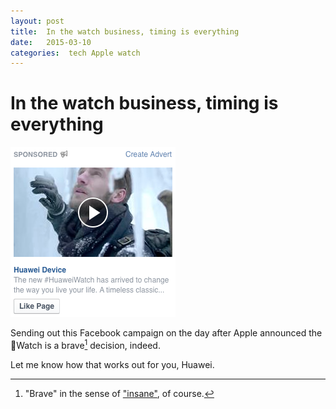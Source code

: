 ```yaml
---
layout: post
title:  In the watch business, timing is everything 
date:   2015-03-10 
categories:  tech Apple watch 
---
```


# In the watch business, timing is everything


![](/images/unknown_filename.180.png) 

Sending out this Facebook campaign on the day after Apple announced the Watch is a brave[^1] decision, indeed. 

Let me know how that works out for you, Huawei.

[^1]: "Brave" in the sense of ["insane"](http://todayilearned.co.uk/2012/12/04/what-the-british-say-vs-what-they-really-mean/ "What British people say vs. what they really mean" ), of course.

